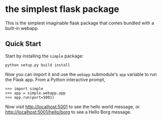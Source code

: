 # the simplest flask package

This is the simplest imaginable flask package
that comes bundled with a built-in webapp.

## Quick Start

Start by installing the `simple` package:

```
python setup.py build install
```

Now you can import it and use the `webapp` submodule's
`app` variable to run the Flask app. From a Python
interactive prompt,

```
>>> import simple
>>> app = simple.webapp.app
>>> app.run(port=5001)
```

Now visit <http://localhost:5001> to see the hello world message,
or <http://localhost:5001/hello/borg> to see a Hello Borg message.

